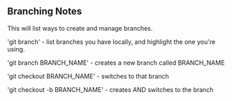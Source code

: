 ## Branching Notes

This will list ways to create and manage branches.

'git branch' - list branches you have locally, and highlight the one you're using.


'git branch BRANCH_NAME' - creates a new branch called BRANCH_NAME

'git checkout BRANCH_NAME' - switches to that branch

'git checkout -b BRANCH_NAME' - creates AND switches to the branch 

